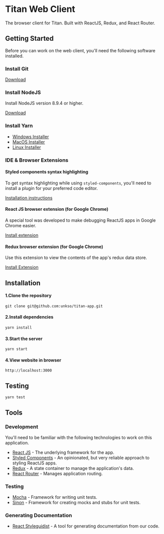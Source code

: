 # Titan Web Client
The browser client for Titan. Built with ReactJS, Redux, and React Router.


## Getting Started
Before you can work on the web client, you'll need the following software installed.

### Install Git

[Download](https://git-scm.com/downloads)

### Install NodeJS
Install NodeJS version 8.9.4 or higher.

[Download](https://nodejs.org/en/)

### Install Yarn
- [Windows Installer](https://yarnpkg.com/lang/en/docs/install/#windows-tab)
- [MacOS Installer](https://yarnpkg.com/lang/en/docs/install/#mac-tab)
- [Linux Installer](https://yarnpkg.com/lang/en/docs/install/#linux-tab)

### IDE & Browser Extensions

#### Styled components syntax highlighting
To get syntax highlighting while using `styled-components`, you'll need to install a plugin for your preferred code editor.

[Installation instructions](https://www.styled-components.com/docs/tooling#syntax-highlighting)

#### React JS browser extension (for Google Chrome)
A special tool was developed to make debugging ReactJS apps in Google Chrome easier.

[Install extension](https://chrome.google.com/webstore/detail/react-developer-tools/fmkadmapgofadopljbjfkapdkoienihi?hl=en)

#### Redux browser extension (for Google Chrome)
Use this extension to view the contents of the app's redux data store.

[Install Extension](https://chrome.google.com/webstore/detail/redux-devtools/lmhkpmbekcpmknklioeibfkpmmfibljd?hl=en)    


## Installation

#### 1.Clone the repository

    git clone git@github.com:unkso/titan-app.git

#### 2.Install dependencies

    yarn install
    
#### 3.Start the server

    yarn start
    
#### 4.View website in browser

    http://localhost:3000

## Testing

    yarn test

## Tools

### Development
You'll need to be familiar with the following technologies to work on this application.

- [React JS](https://reactjs.org) - The underlying framework for the app.
- [Styled Components](https://www.styled-components.com) - An opinionated, but very reliable approach to styling ReactJS apps.
- [Redux](https://redux.js.org) - A state container to manage the application's data.
- [React Router](https://medium.com/@pshrmn/a-simple-react-router-v4-tutorial-7f23ff27adf) - Manages application routing.

### Testing
- [Mocha](https://mochajs.org) - Framework for writing unit tests.
- [Sinon](http://sinonjs.org) - Framework for creating mocks and stubs for unit tests.

### Generating Documentation
- [React Styleguidist](https://github.com/styleguidist/react-styleguidist) - A tool for generating documentation from our code.
